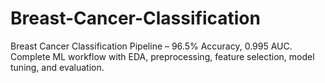 # Breast-Cancer-Classification
Breast Cancer Classification Pipeline – 96.5% Accuracy, 0.995 AUC. Complete ML workflow with EDA, preprocessing, feature selection, model tuning, and evaluation.
